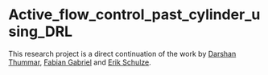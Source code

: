 # Active_flow_control_past_cylinder_using_DRL
This research project is a direct continuation of the work by [Darshan Thummar](https://github.com/darshan315), [Fabian Gabriel](https://github.com/FabianGabriel) and [Erik Schulze](https://github.com/ErikSchulze1796). 
